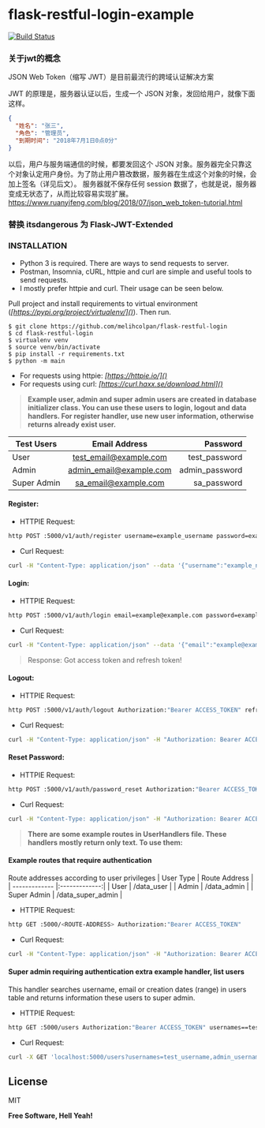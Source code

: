 # flask-restful-login-example
[![Build Status](https://travis-ci.org/joemccann/dillinger.svg?branch=master)](https://travis-ci.org/joemccann/dillinger)

### 关于jwt的概念
JSON Web Token（缩写 JWT）是目前最流行的跨域认证解决方案

JWT 的原理是，服务器认证以后，生成一个 JSON 对象，发回给用户，就像下面这样。
```json
{
  "姓名": "张三",
  "角色": "管理员",
  "到期时间": "2018年7月1日0点0分"
}
```
以后，用户与服务端通信的时候，都要发回这个 JSON 对象。服务器完全只靠这个对象认定用户身份。为了防止用户篡改数据，服务器在生成这个对象的时候，会加上签名（详见后文）。
服务器就不保存任何 session 数据了，也就是说，服务器变成无状态了，从而比较容易实现扩展。
https://www.ruanyifeng.com/blog/2018/07/json_web_token-tutorial.html


### 替换 itsdangerous 为 Flask-JWT-Extended

### INSTALLATION
* Python 3 is required. There are ways to send requests to server. 
* Postman, Insomnia, cURL, httpie and curl are simple and useful tools to send requests. 
* I mostly prefer httpie and curl. Their usage can be seen below.

Pull project and install requirements to virtual environment (*[https://pypi.org/project/virtualenv/]()*). Then run.
```
$ git clone https://github.com/melihcolpan/flask-restful-login
$ cd flask-restful-login
$ virtualenv venv
$ source venv/bin/activate
$ pip install -r requirements.txt
$ python -m main
```

* For requests using httpie: *[https://httpie.io/]()*
* For requests using curl: *[https://curl.haxx.se/download.html]()*

> __Example user, admin and super admin users are created in database initializer class. You can use these users to login, logout and data handlers. For register handler, use new user information, otherwise returns already exist user.__


| Test Users        | Email Address           | Password  |
| ------------- |:-------------:| -----:|
| User      | test_email@example.com | test_password |
| Admin      | admin_email@example.com      |   admin_password |
| Super Admin | sa_email@example.com      |    sa_password |

#### Register:

* HTTPIE Request:
```sh
http POST :5000/v1/auth/register username=example_username password=example_password email=example@example.com
```
* Curl Request:
```sh
curl -H "Content-Type: application/json" --data '{"username":"example_name","password":"example_password", "email":"example@example.com"}' http://localhost:5000/v1/auth/register
```

#### Login:
* HTTPIE Request:
```sh
http POST :5000/v1/auth/login email=example@example.com password=example_password
```
* Curl Request:
```sh
curl -H "Content-Type: application/json" --data '{"email":"example@example.com", "password":"example_password"}' http://localhost:5000/v1/auth/login
```

> Response: Got access token and refresh token!


#### Logout:
* HTTPIE Request:
```sh
http POST :5000/v1/auth/logout Authorization:"Bearer ACCESS_TOKEN" refresh_token=REFRESH_TOKEN
```
* Curl Request:
```sh
curl -H "Content-Type: application/json" -H "Authorization: Bearer ACCESS_TOKEN" --data '{"refresh_token":"REFRESH_TOKEN"}' http://localhost:5000/v1/auth/logout
```

#### Reset Password:
* HTTPIE Request:
```sh
http POST :5000/v1/auth/password_reset Authorization:"Bearer ACCESS_TOKEN" old_pass=<OLD-PASSWORD> new_pass=<NEW-PASSWORD>
```
* Curl Request:
```sh
curl -H "Content-Type: application/json" -H "Authorization: Bearer ACCESS_TOKEN" --data '{"old_pass":"OLD-PASSWORD", "new_pass":"NEW-PASSWORD"}' http://localhost:5000/v1/auth/password_reset
```


>__There are some example routes in UserHandlers file. These handlers mostly return only text. To use them:__


#### Example routes that require authentication
Route addresses according to user privileges 
| User Type        | Route Address           |
| ------------- |:-------------:|
| User      | /data_user |
| Admin      | /data_admin      |
| Super Admin | /data_super_admin      |

* HTTPIE Request:
```sh
http GET :5000/<ROUTE-ADDRESS> Authorization:"Bearer ACCESS_TOKEN"
```
* Curl Request:
```sh
curl -H "Content-Type: application/json" -H "Authorization: Bearer ACCESS_TOKEN" http://localhost:5000/<ROUTE-ADDRESS>
```

#### Super admin requiring authentication extra example handler, list users
This handler searches username, email or creation dates (range) in users table and returns information these users to super admin.
* HTTPIE Request:
```sh
http GET :5000/users Authorization:"Bearer ACCESS_TOKEN" usernames==test_username,admin_username emails==test_email@example.com,admin_email@example.com start_date==01.01.1990 end_date==01.01.2050
```
* Curl Request:
```sh
curl -X GET 'localhost:5000/users?usernames=test_username,admin_username&emails=test_email@example.com,admin_email@example.com&start_date=01.01.1990&end_date=01.01.2050' -H "Content-Type: application/json" -H "Authorization: Bearer ACCESS_TOKEN" 
```

License
----

MIT


**Free Software, Hell Yeah!**